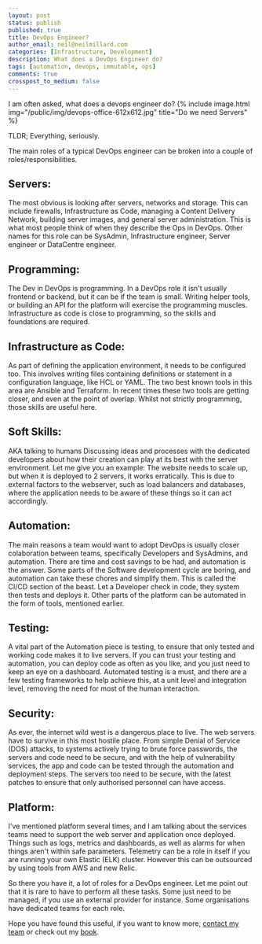 ```yaml
---
layout: post
status: publish
published: true
title: DevOps Engineer?
author_email: neil@neilmillard.com
categories: [Infrastructure, Development]
description: What does a DevOps Engineer do?
tags: [automation, devops, immutable, ops]
comments: true
crosspost_to_medium: false
---
```

I am often asked, what does a devops engineer do?
{% include image.html
img="/public/img/devops-office-612x612.jpg"
title="Do we need Servers" %}

TLDR;
Everything, seriously.

The main roles of a typical DevOps engineer can be broken into a couple of roles/responsibilities.
## Servers:
The most obvious is looking after servers, networks and storage. This can include firewalls, Infrastructure as Code,
managing a Content Delivery Network, building server images, and general server administration.
This is what most people think of when they describe the Ops in DevOps.
Other names for this role can be SysAdmin, Infrastructure engineer, Server engineer or DataCentre engineer.

## Programming:
The Dev in DevOps is programming. In a DevOps role it isn't usually frontend or backend, but it can be if the team is
small.
Writing helper tools, or building an API for the platform will exercise the programming muscles.
Infrastructure as code is close to programming, so the skills and foundations are required.

## Infrastructure as Code:
As part of defining the application environment, it needs to be configured too.
This involves writing files containing definitions or statement in a configuration language, like HCL or YAML.
The two best known tools in this area are Ansible and Terraform.  In recent times these two tools are getting closer,
and even at the point of overlap.  Whilst not strictly programming, those skills are useful here.

## Soft Skills:
AKA talking to humans
Discussing ideas and processes with the dedicated developers about how their creation can play
at its best with the server environment.
Let me give you an example:
The website needs to scale up, but when it is deployed to 2 servers, it works erratically. This is due to external
factors to the webserver, such as load balancers and databases, where the application needs to be aware of these
things so it can act accordingly.

## Automation:
The main reasons a team would want to adopt DevOps is usually closer colaboration between teams, specifically
Developers and SysAdmins, and automation.
There are time and cost savings to be had, and automation is the answer.
Some parts of the Software development cycle are boring, and automation can take these chores and simplify them.
This is called the CI/CD section of the beast. Let a Developer check in code, they system then tests and deploys it.
Other parts of the platform can be automated in the form of tools, mentioned earlier.

## Testing:
A vital part of the Automation piece is testing, to ensure that only tested and working code makes it to live servers.
If you can trust your testing and automation, you can deploy code as often as you like, and you just need to keep
an eye on a dashboard. Automated testing is a must, and there are a few testing frameworks to help achieve this, at
a unit level and integration level, removing the need for most of the human interaction.

## Security:
As ever, the internet wild west is a dangerous place to live. The web servers have to survive in this most hostile place.
From simple Denial of Service (DOS) attacks, to systems actively trying to brute force passwords, the servers and code
need to be secure, and with the help of vulnerability services, the app and code can be tested through the
automation and deployment steps.
The servers too need to be secure, with the latest patches to ensure that only authorised personnel can have access.

## Platform:
I've mentioned platform several times, and I am talking about the services teams need to support the web server and
application once deployed.
Things such as logs, metrics and dashboards, as well as alarms for when things aren't within safe parameters.
Telemetry can be a role in itself if you are running your own Elastic (ELK) cluster. However this can be outsourced by
using tools from AWS and new Relic.


So there you have it, a lot of roles for a DevOps engineer.  Let me point out that it is rare to have to perform all
these tasks. Some just need to be managed, if you use an external provider for instance. Some organisations have
dedicated teams for each role.

Hope you have found this useful, if you want to know more, [contact my team](/contact/index.html) or check out my [book](/book/index.html).


